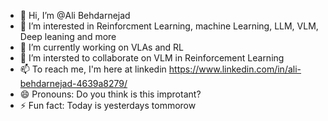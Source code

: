 - 👋 Hi, I’m @Ali Behdarnejad
- 👀 I’m interested in Reinforcment Learning, machine Learning, LLM, VLM, Deep leaning and more
- 🌱 I’m currently working on VLAs and RL
- 💞️ I’m intersted to collaborate on VLM in Reinforcement Learning
- 📫 To reach me, I'm here at linkedin https://www.linkedin.com/in/ali-behdarnejad-4639a8279/
- 😄 Pronouns: Do you think is this improtant?
- ⚡ Fun fact: Today is yesterdays tommorow

<!---
AliBehdar/AliBehdar is a ✨ special ✨ repository because its `README.md` (this file) appears on your GitHub profile.
You can click the Preview link to take a look at your changes.
--->
